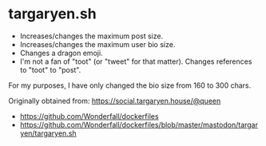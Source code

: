 # targaryen.sh 

* Increases/changes the maximum post size.
* Increases/changes the maximum user bio size.
* Changes a dragon emoji.
* I'm not a fan of "toot" (or "tweet" for that matter). Changes references to "toot" to "post".

For my purposes, I have only changed the bio size from 160 to 300 chars.

Originally obtained from: https://social.targaryen.house/@queen

* https://github.com/Wonderfall/dockerfiles
* https://github.com/Wonderfall/dockerfiles/blob/master/mastodon/targaryen/targaryen.sh

